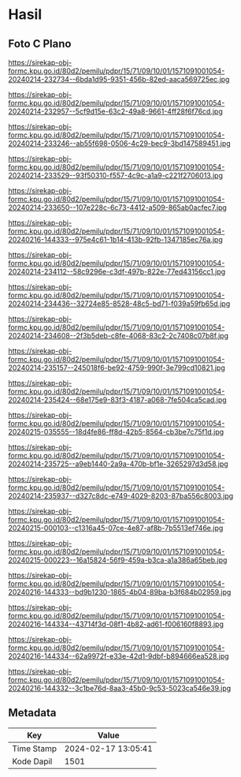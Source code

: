 # Hasil

## Foto C Plano

https://sirekap-obj-formc.kpu.go.id/80d2/pemilu/pdpr/15/71/09/10/01/1571091001054-20240214-232734--6bda1d95-9351-456b-82ed-aaca569725ec.jpg

https://sirekap-obj-formc.kpu.go.id/80d2/pemilu/pdpr/15/71/09/10/01/1571091001054-20240214-232957--5cf9d15e-63c2-49a8-9661-4ff28f6f76cd.jpg

https://sirekap-obj-formc.kpu.go.id/80d2/pemilu/pdpr/15/71/09/10/01/1571091001054-20240214-233246--ab55f698-0506-4c29-bec9-3bd147589451.jpg

https://sirekap-obj-formc.kpu.go.id/80d2/pemilu/pdpr/15/71/09/10/01/1571091001054-20240214-233529--93f50310-f557-4c9c-a1a9-c221f2706013.jpg

https://sirekap-obj-formc.kpu.go.id/80d2/pemilu/pdpr/15/71/09/10/01/1571091001054-20240214-233650--107e228c-6c73-4412-a509-865ab0acfec7.jpg

https://sirekap-obj-formc.kpu.go.id/80d2/pemilu/pdpr/15/71/09/10/01/1571091001054-20240216-144333--975e4c61-1b14-413b-92fb-1347185ec76a.jpg

https://sirekap-obj-formc.kpu.go.id/80d2/pemilu/pdpr/15/71/09/10/01/1571091001054-20240214-234112--58c9296e-c3df-497b-822e-77ed43156cc1.jpg

https://sirekap-obj-formc.kpu.go.id/80d2/pemilu/pdpr/15/71/09/10/01/1571091001054-20240214-234436--32724e85-8528-48c5-bd71-f039a59fb65d.jpg

https://sirekap-obj-formc.kpu.go.id/80d2/pemilu/pdpr/15/71/09/10/01/1571091001054-20240214-234608--2f3b5deb-c8fe-4068-83c2-2c7408c07b8f.jpg

https://sirekap-obj-formc.kpu.go.id/80d2/pemilu/pdpr/15/71/09/10/01/1571091001054-20240214-235157--245018f6-be92-4759-990f-3e799cd10821.jpg

https://sirekap-obj-formc.kpu.go.id/80d2/pemilu/pdpr/15/71/09/10/01/1571091001054-20240214-235424--68e175e9-83f3-4187-a068-7fe504ca5cad.jpg

https://sirekap-obj-formc.kpu.go.id/80d2/pemilu/pdpr/15/71/09/10/01/1571091001054-20240215-035555--18d4fe86-ff8d-42b5-8564-cb3be7c75f1d.jpg

https://sirekap-obj-formc.kpu.go.id/80d2/pemilu/pdpr/15/71/09/10/01/1571091001054-20240214-235725--a9eb1440-2a9a-470b-bf1e-3265297d3d58.jpg

https://sirekap-obj-formc.kpu.go.id/80d2/pemilu/pdpr/15/71/09/10/01/1571091001054-20240214-235937--d327c8dc-e749-4029-8203-87ba556c8003.jpg

https://sirekap-obj-formc.kpu.go.id/80d2/pemilu/pdpr/15/71/09/10/01/1571091001054-20240215-000103--c1316a45-07ce-4e87-af8b-7b5513ef746e.jpg

https://sirekap-obj-formc.kpu.go.id/80d2/pemilu/pdpr/15/71/09/10/01/1571091001054-20240215-000223--16a15824-56f9-459a-b3ca-a1a386a65beb.jpg

https://sirekap-obj-formc.kpu.go.id/80d2/pemilu/pdpr/15/71/09/10/01/1571091001054-20240216-144333--bd9b1230-1865-4b04-89ba-b3f684b02959.jpg

https://sirekap-obj-formc.kpu.go.id/80d2/pemilu/pdpr/15/71/09/10/01/1571091001054-20240216-144334--43714f3d-08f1-4b82-ad61-f006160f8893.jpg

https://sirekap-obj-formc.kpu.go.id/80d2/pemilu/pdpr/15/71/09/10/01/1571091001054-20240216-144334--62a9972f-e33e-42d1-9dbf-b894666ea528.jpg

https://sirekap-obj-formc.kpu.go.id/80d2/pemilu/pdpr/15/71/09/10/01/1571091001054-20240216-144332--3c1be76d-8aa3-45b0-9c53-5023ca546e39.jpg


## Metadata

| Key        | Value               |
| ---------- | ------------------- |
| Time Stamp | 2024-02-17 13:05:41 |
| Kode Dapil | 1501                |



